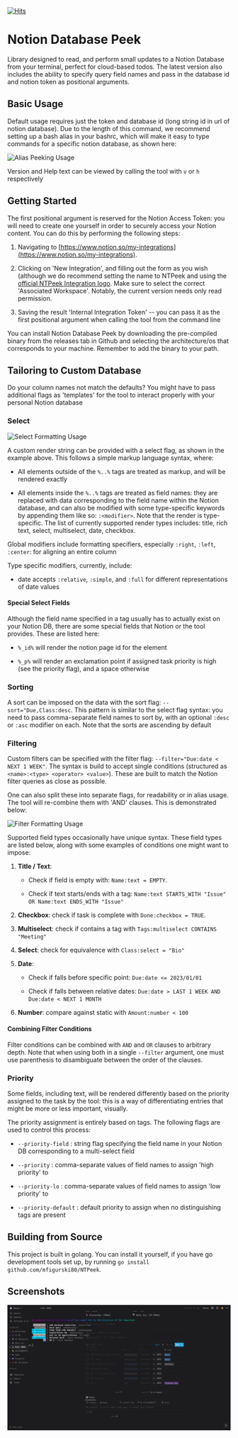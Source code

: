 [![Hits](https://hits.seeyoufarm.com/api/count/incr/badge.svg?url=https%3A%2F%2Fgithub.com%2Fmfigurski80%2FNTPeek&count_bg=%2379C83D&title_bg=%23555555&icon=github.svg&icon_color=%23FFFFFF&title=hits&edge_flat=false)](https://hits.seeyoufarm.com)

# Notion Database Peek

Library designed to read, and perform small updates to a Notion Database from your terminal, perfect for cloud-based todos. The latest version also includes the ability to specify query field names and pass in the database id and notion token as positional arguments.


## Basic Usage

Default usage requires just the token and database id (long string id in url of notion database). Due to the length of this command, we recommend setting up a bash alias in your bashrc, which will make it easy to type commands for a specific notion database, as shown here:

![Alias Peeking Usage](http://ntpeek-usage.surge.sh/alias_usage.gif)

Version and Help text can be viewed by calling the tool with `v` or `h` respectively


## Getting Started 

The first positional argument is reserved for the Notion Access Token: you will need to create one yourself in order to securely access your Notion content. You can do this by performing the following steps:

1) Navigating to [https://www.notion.so/my-integrations](https://www.notion.so/my-integrations).

2) Clicking on 'New Integration', and filling out the form as you wish (although we do recommend setting the name to NTPeek and using the [official NTPeek Integration logo](https://www.notion.so/image/https%3A%2F%2Fs3-us-west-2.amazonaws.com%2Fpublic.notion-static.com%2F9e0bc46d-c5eb-44d6-b1cb-c3542b4d08c0%2Ftenor.gif?id=170a6e36-bec1-44fa-906e-fe06c92f4e8e&table=bot&userId=d9f1afdc-e094-4675-bbb2-e8b8dd390e8e&cache=v2). Make sure to select the correct 'Associated Workspace'. Notably, the current version needs only read permission.

3) Saving the result 'Internal Integration Token' -- you can pass it as the first positional argument when calling the tool from the command line

You can install Notion Database Peek by downloading the pre-compiled binary from the releases tab in Github and selecting the architecture/os that corresponds to your machine. Remember to add the binary to your path.


## Tailoring to Custom Database 

Do your column names not match the defaults? You might have to pass additional flags as 'templates' for the tool to interact properly with your personal Notion database

### Select

![Select Formatting Usage](http://ntpeek-usage.surge.sh/select_usage.gif)

A custom render string can be provided with a select flag, as shown in the example above. This follows a simple markup language syntax, where:

- All elements outside of the `%..%` tags are treated as markup, and will be rendered exactly

- All elements inside the `%..%` tags are treated as field names: they are replaced with data corresponding to the field name within the Notion database, and can also be modified with some type-specific keywords by appending them like so: `:<modifier>`. Note that the render is type-specific. The list of currently supported render types includes: title, rich text, select, multiselect, date, checkbox.

Global modifiers include formatting specifiers, especially `:right`, `:left`, `:center`: for aligning an entire column

Type specific modifiers, currently, include:

- date accepts `:relative`, `:simple`, and `:full` for different representations of date values

#### Special Select Fields

Although the field name specified in a tag usually has to actually exist on your Notion DB, there are some special fields that Notion or the tool provides. These are listed here:

- `%_id%` will render the notion page id for the element

- `%_p%` will render an exclamation point if assigned task priority is high (see the priority flag), and a space otherwise

### Sorting

A sort can be imposed on the data with the sort flag: `--sort="Due,Class:desc`. This pattern is similar to the select flag syntax: you need to pass comma-separate field names to sort by, with an optional `:desc` or `:asc` modifier on each. Note that the sorts are ascending by default

### Filtering

Custom filters can be specified with the filter flag: `--filter="Due:date < NEXT 1 WEEK"`. The syntax is build to accept single conditions (structured as `<name>:<type> <operator> <value>`). These are built to match the Notion filter queries as close as possible.

One can also split these into separate flags, for readability or in alias usage. The tool will re-combine them with 'AND' clauses. This is demonstrated below:

![Filter Formatting Usage](http://ntpeek-usage.surge.sh/filter_usage.gif)

Supported field types occasionally have unique syntax. These field types are listed below, along with some examples of conditions one might want to impose:

1. **Title / Text**: 

   - Check if field is empty with: `Name:text = EMPTY`.

   - Check if text starts/ends with a tag: `Name:text STARTS_WITH "Issue" OR Name:text ENDS_WITH "Issue"`

2. **Checkbox**: check if task is complete with `Done:checkbox = TRUE`.

3. **Multiselect**: check if contains a tag with `Tags:multiselect CONTAINS "Meeting"`

4. **Select**: check for equivalence with `Class:select = "Bio"`

5. **Date**: 

   - Check if falls before specific point: `Due:date <= 2023/01/01`

   - Check if falls between relative dates: `Due:date > LAST 1 WEEK AND Due:date < NEXT 1 MONTH`

6. **Number**: compare against static with `Amount:number < 100`

#### Combining Filter Conditions

Filter conditions can be combined with `AND` and `OR` clauses to arbitrary depth. Note that when using both in a single `--filter` argument, one must use parenthesis to disambiguate between the order of the clauses.

### Priority

Some fields, including text, will be rendered differently based on the priority assigned to the task by the tool: this is a way of differentiating entries that might be more or less important, visually.

The priority assignment is entirely based on tags. The following flags are used to control this process:

- `--priority-field` : string flag specifying the field name in your Notion DB corresponding to a multi-select field  

- `--priority` : comma-separate values of field names to assign 'high priority' to

- `--priority-lo` : comma-separate values of field names to assign 'low priority' to

- `--priority-default` : default priority to assign when no distinguishing tags are present


## Building from Source

This project is built in golang. You can install it yourself, if you have go development tools set up, by running `go install github.com/mfigurski80/NTPeek`.


## Screenshots

![Notion Database Peek](images/Demo.png)
